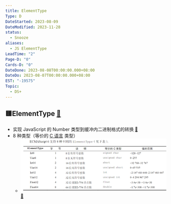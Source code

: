 ```yaml
---
title: ElementType
Type: D
DateStarted: 2023-08-09
DateModified: 2023-11-28
status:
  - Snooze
aliases:
  - JS ElementType
LeadTime: "2"
Page-D: "0"
Cards-D: "0"
DateDone: 2023-08-08T00:00:00.000+08:00
DateDo: 2023-08-07T00:00:00.000+08:00
EST: "-19575"
Topic:
  - DS+
---
```


## 🟨ElementType [📌](obsidian://jump-to-pdf?id=ProJS-EN&annotate=736bbc9a-8885-6c34)

- 实现 JavaScript 的 Number 类型到缓冲内二进制格式的转换 [📌](obsidian://jump-to-pdf?id=ProJS-ZN&annotate=f50d2162-4b7c-0fbc)
- 8 种类型（等价的 [C 语言](C-语言) 类型）
  - ![](./z-Assets/1691475879636.png) [📌](obsidian://jump-to-pdf?id=ProJS-ZN&annotate=2390e271-03e5-7198)

